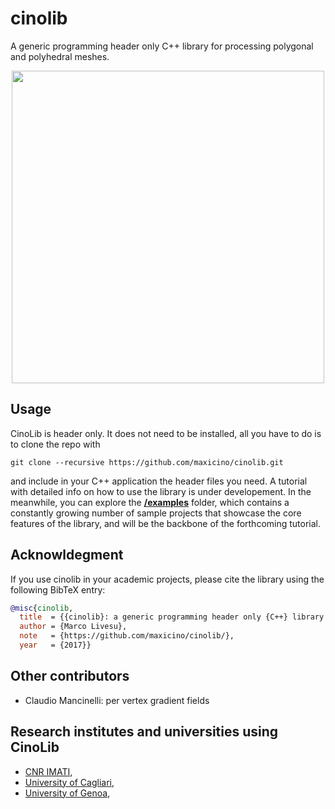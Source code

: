 # cinolib
A generic programming header only C++ library for processing polygonal and polyhedral meshes.

<p align="center"><img src="cinolib_rep_image.png" width="500"></p>

## Usage
CinoLib is header only. It does not need to be installed, all you have to do is to clone the repo with
```
git clone --recursive https://github.com/maxicino/cinolib.git
```
and include in your C++ application the header files you need. A tutorial with detailed info on how to use the library is under developement. In the meanwhile, you can explore the [**/examples**](https://github.com/maxicino/cinolib/tree/master/examples)  folder, which contains a constantly growing number of sample projects that showcase the core features of the library, and will be the backbone of the forthcoming tutorial.

## Acknowldegment
If you use cinolib in your academic projects, please cite the library using the following 
BibTeX entry:

```bibtex
@misc{cinolib,
  title  = {{cinolib}: a generic programming header only {C++} library for processing polygonal and polyhedral meshes.},
  author = {Marco Livesu},
  note   = {https://github.com/maxicino/cinolib/},
  year   = {2017}}
```

## Other contributors
* Claudio Mancinelli: per vertex gradient fields

## Research institutes and universities using CinoLib
* [CNR IMATI](http://www.imati.cnr.it),
* [University of Cagliari](http://sites.unica.it/cg3hci/),
* [University of Genoa](https://www.dibris.unige.it),
